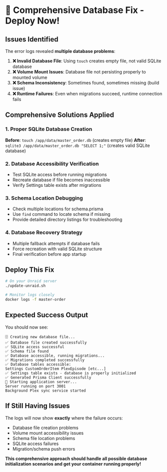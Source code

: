 # 🔧 Comprehensive Database Fix - Deploy Now!

## Issues Identified
The error logs revealed **multiple database problems**:

1. **❌ Invalid Database File**: Using `touch` creates empty file, not valid SQLite database
2. **❌ Volume Mount Issues**: Database file not persisting properly to mounted volume
3. **❌ Schema Inconsistency**: Sometimes found, sometimes missing (build issue)
4. **❌ Runtime Failures**: Even when migrations succeed, runtime connection fails

## Comprehensive Solutions Applied

### 1. Proper SQLite Database Creation
**Before**: `touch /app/data/master_order.db` (creates empty file)
**After**: `sqlite3 /app/data/master_order.db "SELECT 1;"` (creates valid SQLite database)

### 2. Database Accessibility Verification
- Test SQLite access before running migrations
- Recreate database if file becomes inaccessible
- Verify Settings table exists after migrations

### 3. Schema Location Debugging
- Check multiple locations for schema.prisma
- Use `find` command to locate schema if missing
- Provide detailed directory listings for troubleshooting

### 4. Database Recovery Strategy
- Multiple fallback attempts if database fails
- Force recreation with valid SQLite structure
- Final verification before app startup

## Deploy This Fix

```bash
# On your Unraid server
./update-unraid.sh

# Monitor logs closely
docker logs -f master-order
```

## Expected Success Output

You should now see:
```
🗄️ Creating new database file...
✅ Database file created successfully
✅ SQLite access successful
✅ Schema file found
✅ Database accessible, running migrations...
✅ Migrations completed successfully
✅ Database tables accessible:
Settings CustomOrderItem PlexEpisode [etc...]
✅ Settings table exists - database is properly initialized
✅ Generated Prisma Client successfully
🌟 Starting application server...
Server running on port 3001
Background Plex sync service started
```

## If Still Having Issues

The logs will now show **exactly** where the failure occurs:
- Database file creation problems
- Volume mount accessibility issues  
- Schema file location problems
- SQLite access failures
- Migration/schema push errors

**This comprehensive approach should handle all possible database initialization scenarios and get your container running properly!**
